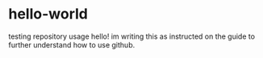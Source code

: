 # hello-world
testing repository usage
hello! im writing this as instructed on the guide to further understand how to use github.
